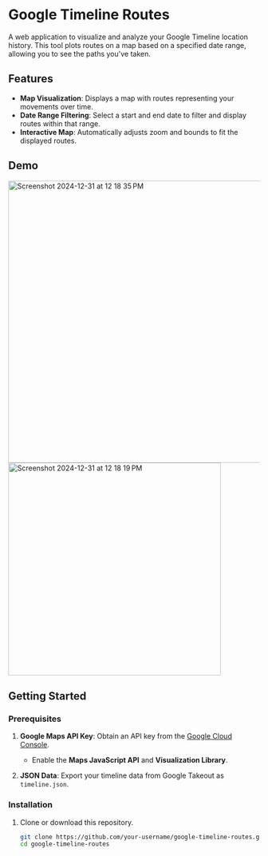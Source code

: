 # Google Timeline Routes

A web application to visualize and analyze your Google Timeline location history. This tool plots routes on a map based on a specified date range, allowing you to see the paths you've taken.

## Features

- **Map Visualization**: Displays a map with routes representing your movements over time.
- **Date Range Filtering**: Select a start and end date to filter and display routes within that range.
- **Interactive Map**: Automatically adjusts zoom and bounds to fit the displayed routes.

## Demo
<img width="565" alt="Screenshot 2024-12-31 at 12 18 35 PM" src="https://github.com/user-attachments/assets/67c79b8a-bd44-4217-9e6d-b9aef2374eb2" />
<img width="426" alt="Screenshot 2024-12-31 at 12 18 19 PM" src="https://github.com/user-attachments/assets/9264bb5e-c0c5-4841-a51b-d3a25d34607f" />

## Getting Started

### Prerequisites

1. **Google Maps API Key**: Obtain an API key from the [Google Cloud Console](https://console.cloud.google.com/).
   - Enable the **Maps JavaScript API** and **Visualization Library**.

2. **JSON Data**: Export your timeline data from Google Takeout as `timeline.json`.

### Installation

1. Clone or download this repository.

   ```bash
   git clone https://github.com/your-username/google-timeline-routes.git
   cd google-timeline-routes
